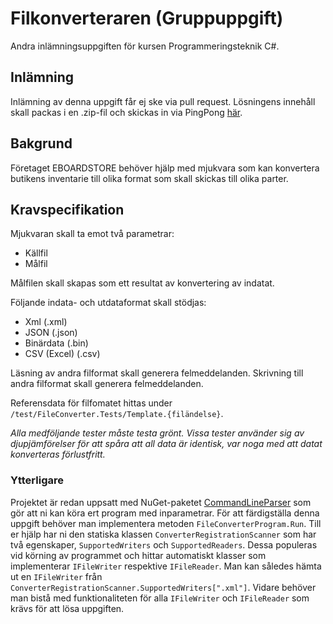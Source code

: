 # Filkonverteraren (Gruppuppgift)

Andra inlämningsuppgiften för kursen Programmeringsteknik C#.

## Inlämning

Inlämning av denna uppgift får ej ske via pull request. Lösningens innehåll skall packas i en .zip-fil och skickas in via PingPong [här](https://yh.pingpong.se/courseId/10760/content.do?id=4874342).

## Bakgrund

Företaget EBOARDSTORE behöver hjälp med mjukvara som kan konvertera butikens inventarie till olika format som skall skickas till olika parter.

## Kravspecifikation

Mjukvaran skall ta emot två parametrar:

* Källfil
* Målfil

Målfilen skall skapas som ett resultat av konvertering av indatat.

Följande indata- och utdataformat skall stödjas:

* Xml (.xml)
* JSON (.json)
* Binärdata (.bin)
* CSV (Excel) (.csv)

Läsning av andra filformat skall generera felmeddelanden.
Skrivning till andra filformat skall generera felmeddelanden.

Referensdata för filfomatet hittas under `/test/FileConverter.Tests/Template.{filändelse}`.

_Alla medföljande tester måste testa grönt._
_Vissa tester använder sig av djupjämförelser för att spåra att all data är identisk, var noga med att datat konverteras förlustfritt._

### Ytterligare

Projektet är redan uppsatt med NuGet-paketet [CommandLineParser](https://github.com/commandlineparser/commandline) som gör att ni kan köra ert program med inparametrar.
För att färdigställa denna uppgift behöver man implementera metoden `FileConverterProgram.Run`.
Till er hjälp har ni den statiska klassen `ConverterRegistrationScanner` som har två egenskaper, `SupportedWriters` och `SupportedReaders`.
Dessa populeras vid körning av programmet och hittar automatiskt klasser som implementerar `IFileWriter` respektive `IFileReader`.
Man kan således hämta ut en `IFileWriter` från `ConverterRegistrationScanner.SupportedWriters[".xml"]`.
Vidare behöver man bistå med funktionaliteten för alla `IFileWriter` och `IFileReader` som krävs för att lösa uppgiften.
